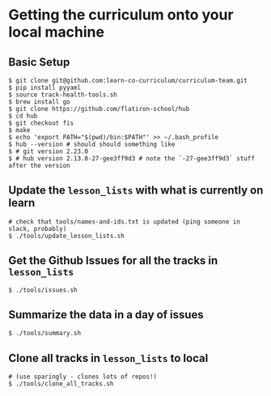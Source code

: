 # Getting the curriculum onto your local machine

## Basic Setup

```
$ git clone git@github.com:learn-co-curriculum/curriculum-team.git
$ pip install pyyaml
$ source track-health-tools.sh
$ brew install go
$ git clone https://github.com/flatiron-school/hub
$ cd hub
$ git checkout fis
$ make
$ echo 'export PATH="$(pwd)/bin:$PATH"' >> ~/.bash_profile
$ hub --version # should should something like 
$ # git version 2.23.0
$ # hub version 2.13.0-27-gee3ff9d3 # note the `-27-gee3ff9d3` stuff after the version
```

## Update the `lesson_lists` with what is currently on learn

```
# check that tools/names-and-ids.txt is updated (ping someone in slack, probably)
$ ./tools/update_lesson_lists.sh
```

## Get the Github Issues for all the tracks in `lesson_lists`

```
$ ./tools/issues.sh
```

## Summarize the data in a day of issues

```
$ ./tools/summary.sh
```

## Clone all tracks in `lesson_lists` to local

```
# (use sparingly - clones lots of repos!)
$ ./tools/clone_all_tracks.sh
```
